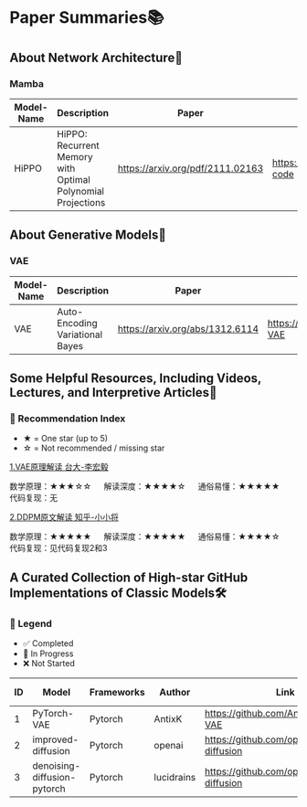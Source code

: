 # Paper Summaries📚
## About Network Architecture📘

### Mamba

|Model-Name | Description | Paper | Code | Year |
|------|-------|------|------|------|
|HiPPO |HiPPO: Recurrent Memory with Optimal Polynomial Projections |<https://arxiv.org/pdf/2111.02163> |<https://github.com/HazyResearch/hippo-code> |NIPS 2020 |

## About Generative Models📘

### VAE

|Model-Name | Description | Paper | Code | Year |
|------|-------|------|------|------|
|VAE |Auto-Encoding Variational Bayes |<https://arxiv.org/abs/1312.6114> |<https://github.com/AntixK/PyTorch-VAE> |ICLR 2014 |

## Some Helpful Resources, Including Videos, Lectures, and Interpretive Articles🚀
### 🌟 Recommendation Index
- ★ = One star (up to 5)
- ☆ = Not recommended / missing star

[1.VAE原理解读 台大-李宏毅](https://www.youtube.com/watch?v=8zomhgKrsmQ) 

数学原理：★★★☆☆ &emsp; 解读深度：★★★★☆ &emsp; 通俗易懂：★★★★★ &emsp; 代码复现：无

[2.DDPM原文解读 知乎-小小将](https://www.zhihu.com/question/545764550/answer/2670611518)

数学原理：★★★★★ &emsp; 解读深度：★★★★★ &emsp; 通俗易懂：★★★★☆ &emsp; 代码复现：见代码复现2和3

## A Curated Collection of High-star GitHub Implementations of Classic Models🛠️

### 🌟 Legend
- ✅ Completed
- 🔧 In Progress
- ❌ Not Started


| ID | Model | Frameworks | Author | Link | Archived | Reproduction Status |
|------|-------|------|------|------|------|------|
| 1 |PyTorch-VAE|Pytorch|AntixK|<https://github.com/AntixK/PyTorch-VAE>|:green_circle:|❌|
| 2 |improved-diffusion|Pytorch|openai|<https://github.com/openai/improved-diffusion>|:green_circle:|❌|
| 3 |denoising-diffusion-pytorch|Pytorch|lucidrains|<https://github.com/openai/improved-diffusion>|:green_circle:|❌|
